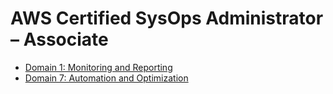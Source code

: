 # AWS Certified SysOps Administrator – Associate

* [Domain 1: Monitoring and Reporting](1)
* [Domain 7: Automation and Optimization](7)
